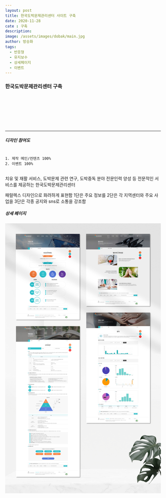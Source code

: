 ```yaml
---
layout: post
title: 한국도박문제관리센터 사이트 구축
date: 2020-11-28
cate : 구축
description:
image: /assets/images/dobak/main.jpg
author: 방승화
tags:
  - 반응형
  - 유지보수
  - 상세페이지
  - 이벤트
---
```


<h3>한국도박문제관리센터 구축</h3>
<br><br><br><br><br><br>
<hr>

##### 디자인 참여도
<pre>
<code>
1. 제작 메인/컨텐츠 100%
2. 이벤트 100%
</code>
</pre>

<p>
 치유 및 재활 서비스, 도박문제 관련 연구, 도박중독 분야 전문인력 양성 등 전문적인 서비스를 제공하는
한국도박문제관리센터

패럴렉스 디자인으로 화려하게 표현함
1단은 주요 정보를 2단은 각 지역센터와 주요 사업을 3단은 각종 공지와 sns로 소통을 강조함
</p>


##### 상세 페이지
![pc_main](/assets/images/dobak/view01.jpg#full)
